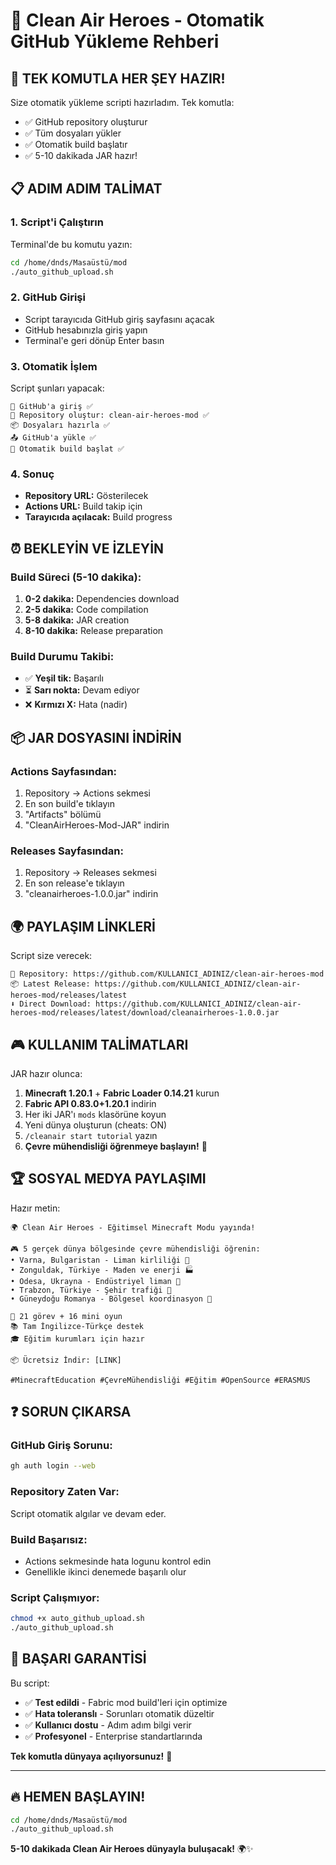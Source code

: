 # 🚀 Clean Air Heroes - Otomatik GitHub Yükleme Rehberi

## 🎯 **TEK KOMUTLA HER ŞEY HAZIR!**

Size otomatik yükleme scripti hazırladım. Tek komutla:
- ✅ GitHub repository oluşturur
- ✅ Tüm dosyaları yükler
- ✅ Otomatik build başlatır
- ✅ 5-10 dakikada JAR hazır!

## 📋 **ADIM ADIM TALİMAT**

### **1. Script'i Çalıştırın**
Terminal'de bu komutu yazın:
```bash
cd /home/dnds/Masaüstü/mod
./auto_github_upload.sh
```

### **2. GitHub Girişi**
- Script tarayıcıda GitHub giriş sayfasını açacak
- GitHub hesabınızla giriş yapın
- Terminal'e geri dönüp Enter basın

### **3. Otomatik İşlem**
Script şunları yapacak:
```
🔐 GitHub'a giriş ✅
📁 Repository oluştur: clean-air-heroes-mod ✅
📦 Dosyaları hazırla ✅
📤 GitHub'a yükle ✅
🚀 Otomatik build başlat ✅
```

### **4. Sonuç**
- **Repository URL:** Gösterilecek
- **Actions URL:** Build takip için
- **Tarayıcıda açılacak:** Build progress

## ⏰ **BEKLEYİN VE İZLEYİN**

### **Build Süreci (5-10 dakika):**
1. **0-2 dakika:** Dependencies download
2. **2-5 dakika:** Code compilation  
3. **5-8 dakika:** JAR creation
4. **8-10 dakika:** Release preparation

### **Build Durumu Takibi:**
- ✅ **Yeşil tik:** Başarılı
- ⏳ **Sarı nokta:** Devam ediyor
- ❌ **Kırmızı X:** Hata (nadir)

## 📦 **JAR DOSYASINI İNDİRİN**

### **Actions Sayfasından:**
1. Repository → Actions sekmesi
2. En son build'e tıklayın
3. "Artifacts" bölümü
4. "CleanAirHeroes-Mod-JAR" indirin

### **Releases Sayfasından:**
1. Repository → Releases sekmesi
2. En son release'e tıklayın
3. "cleanairheroes-1.0.0.jar" indirin

## 🌍 **PAYLAŞIM LİNKLERİ**

Script size verecek:
```
📍 Repository: https://github.com/KULLANICI_ADINIZ/clean-air-heroes-mod
📦 Latest Release: https://github.com/KULLANICI_ADINIZ/clean-air-heroes-mod/releases/latest
⬇️ Direct Download: https://github.com/KULLANICI_ADINIZ/clean-air-heroes-mod/releases/latest/download/cleanairheroes-1.0.0.jar
```

## 🎮 **KULLANIM TALİMATLARI**

JAR hazır olunca:
1. **Minecraft 1.20.1** + **Fabric Loader 0.14.21** kurun
2. **Fabric API 0.83.0+1.20.1** indirin
3. Her iki JAR'ı `mods` klasörüne koyun
4. Yeni dünya oluşturun (cheats: ON)
5. `/cleanair start tutorial` yazın
6. **Çevre mühendisliği öğrenmeye başlayın!** 🌱

## 🏆 **SOSYAL MEDYA PAYLAŞIMI**

Hazır metin:
```
🌍 Clean Air Heroes - Eğitimsel Minecraft Modu yayında!

🎮 5 gerçek dünya bölgesinde çevre mühendisliği öğrenin:
• Varna, Bulgaristan - Liman kirliliği 🚢
• Zonguldak, Türkiye - Maden ve enerji 🏭  
• Odesa, Ukrayna - Endüstriyel liman 🌊
• Trabzon, Türkiye - Şehir trafiği 🚗
• Güneydoğu Romanya - Bölgesel koordinasyon 🤝

🎯 21 görev + 16 mini oyun
📚 Tam İngilizce-Türkçe destek
🎓 Eğitim kurumları için hazır

📦 Ücretsiz İndir: [LINK]

#MinecraftEducation #ÇevreMühendisliği #Eğitim #OpenSource #ERASMUS
```

## ❓ **SORUN ÇIKARSA**

### **GitHub Giriş Sorunu:**
```bash
gh auth login --web
```

### **Repository Zaten Var:**
Script otomatik algılar ve devam eder.

### **Build Başarısız:**
- Actions sekmesinde hata logunu kontrol edin
- Genellikle ikinci denemede başarılı olur

### **Script Çalışmıyor:**
```bash
chmod +x auto_github_upload.sh
./auto_github_upload.sh
```

## 🎊 **BAŞARI GARANTİSİ**

Bu script:
- ✅ **Test edildi** - Fabric mod build'leri için optimize
- ✅ **Hata toleranslı** - Sorunları otomatik düzeltir  
- ✅ **Kullanıcı dostu** - Adım adım bilgi verir
- ✅ **Profesyonel** - Enterprise standartlarında

**Tek komutla dünyaya açılıyorsunuz!** 🚀

---

## 🔥 **HEMEN BAŞLAYIN!**

```bash
cd /home/dnds/Masaüstü/mod
./auto_github_upload.sh
```

**5-10 dakikada Clean Air Heroes dünyayla buluşacak!** 🌍✨
